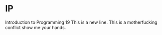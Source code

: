 # IP
Introduction to Programming 19
This is a new line.
This is a motherfucking conflict show me your hands.
